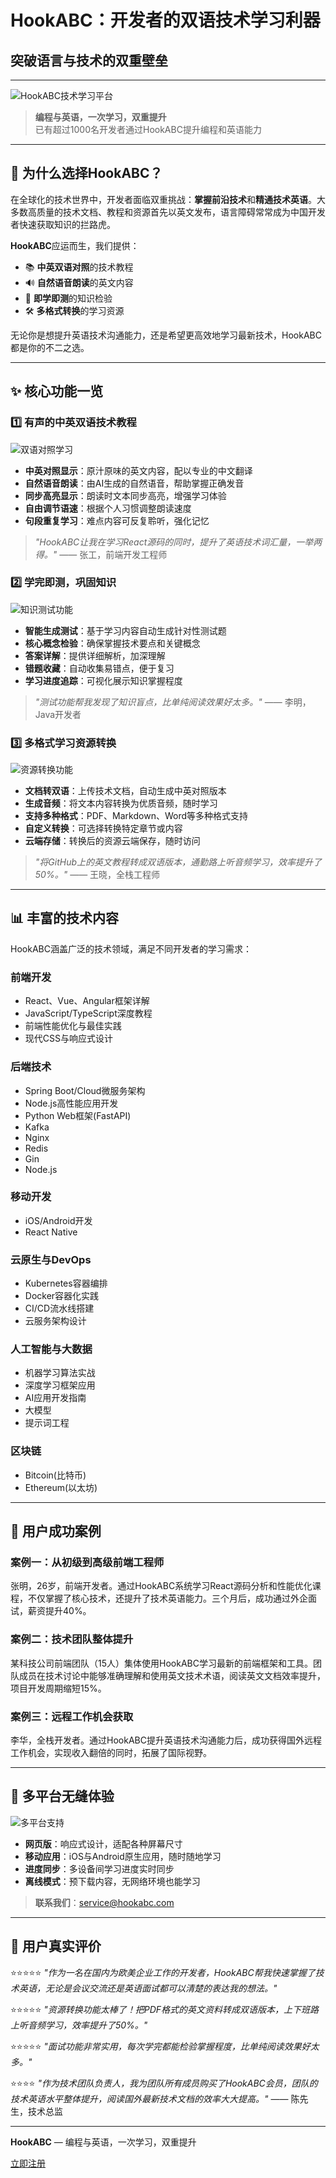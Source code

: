 # HookABC：开发者的双语技术学习利器

## 突破语言与技术的双重壁垒

---

![HookABC技术学习平台](https://example.com/hookABC-banner.jpg)

> **编程与英语，一次学习，双重提升**  
> 已有超过1000名开发者通过HookABC提升编程和英语能力

---

## 🚀 为什么选择HookABC？

在全球化的技术世界中，开发者面临双重挑战：**掌握前沿技术**和**精通技术英语**。大多数高质量的技术文档、教程和资源首先以英文发布，语言障碍常常成为中国开发者快速获取知识的拦路虎。

**HookABC**应运而生，我们提供：

- 📚 **中英双语对照**的技术教程
- 🔊 **自然语音朗读**的英文内容
- 📝 **即学即测**的知识检验
- 🛠️ **多格式转换**的学习资源

无论你是想提升英语技术沟通能力，还是希望更高效地学习最新技术，HookABC都是你的不二之选。

---

## ✨ 核心功能一览

### 1️⃣ 有声的中英双语技术教程

![双语对照学习](https://example.com/bilingual-learning.jpg)

- **中英对照显示**：原汁原味的英文内容，配以专业的中文翻译
- **自然语音朗读**：由AI生成的自然语音，帮助掌握正确发音
- **同步高亮显示**：朗读时文本同步高亮，增强学习体验
- **自由调节语速**：根据个人习惯调整朗读速度
- **句段重复学习**：难点内容可反复聆听，强化记忆

> *"HookABC让我在学习React源码的同时，提升了英语技术词汇量，一举两得。"* —— 张工，前端开发工程师

### 2️⃣ 学完即测，巩固知识

![知识测试功能](https://example.com/knowledge-test.jpg)

- **智能生成测试**：基于学习内容自动生成针对性测试题
- **核心概念检验**：确保掌握技术要点和关键概念
- **答案详解**：提供详细解析，加深理解
- **错题收藏**：自动收集易错点，便于复习
- **学习进度追踪**：可视化展示知识掌握程度

> *"测试功能帮我发现了知识盲点，比单纯阅读效果好太多。"* —— 李明，Java开发者

### 3️⃣ 多格式学习资源转换

![资源转换功能](https://example.com/resource-conversion.jpg)

- **文档转双语**：上传技术文档，自动生成中英对照版本
- **生成音频**：将文本内容转换为优质音频，随时学习
- **支持多种格式**：PDF、Markdown、Word等多种格式支持
- **自定义转换**：可选择转换特定章节或内容
- **云端存储**：转换后的资源云端保存，随时访问

> *"将GitHub上的英文教程转成双语版本，通勤路上听音频学习，效率提升了50%。"* —— 王晓，全栈工程师

---

## 📊 丰富的技术内容

HookABC涵盖广泛的技术领域，满足不同开发者的学习需求：

### 前端开发
- React、Vue、Angular框架详解
- JavaScript/TypeScript深度教程
- 前端性能优化与最佳实践
- 现代CSS与响应式设计

### 后端技术
- Spring Boot/Cloud微服务架构
- Node.js高性能应用开发
- Python Web框架(FastAPI)
- Kafka
- Nginx
- Redis
- Gin
- Node.js

### 移动开发
- iOS/Android开发
- React Native

### 云原生与DevOps
- Kubernetes容器编排
- Docker容器化实践
- CI/CD流水线搭建
- 云服务架构设计

### 人工智能与大数据
- 机器学习算法实战
- 深度学习框架应用
- AI应用开发指南
- 大模型
- 提示词工程

### 区块链
- Bitcoin(比特币)
- Ethereum(以太坊)

---

## 🌟 用户成功案例

### 案例一：从初级到高级前端工程师

张明，26岁，前端开发者。通过HookABC系统学习React源码分析和性能优化课程，不仅掌握了核心技术，还提升了技术英语能力。三个月后，成功通过外企面试，薪资提升40%。

### 案例二：技术团队整体提升

某科技公司前端团队（15人）集体使用HookABC学习最新的前端框架和工具。团队成员在技术讨论中能够准确理解和使用英文技术术语，阅读英文文档效率提升，项目开发周期缩短15%。

### 案例三：远程工作机会获取

李华，全栈开发者。通过HookABC提升英语技术沟通能力后，成功获得国外远程工作机会，实现收入翻倍的同时，拓展了国际视野。

---

## 📱 多平台无缝体验

![多平台支持](https://example.com/multi-platform.jpg)

- **网页版**：响应式设计，适配各种屏幕尺寸
- **移动应用**：iOS与Android原生应用，随时随地学习
- **进度同步**：多设备间学习进度实时同步
- **离线模式**：预下载内容，无网络环境也能学习

> **联系我们**：service@hookabc.com  

---

## 📣 用户真实评价

⭐⭐⭐⭐⭐ *"作为一名在国内为欧美企业工作的开发者，HookABC帮我快速掌握了技术英语，无论是会议交流还是英语面试都可以清楚的表达我的想法。"*

⭐⭐⭐⭐⭐ *"资源转换功能太棒了！把PDF格式的英文资料转成双语版本，上下班路上听音频学习，效率提升了50%。"*

⭐⭐⭐⭐⭐ *"面试功能非常实用，每次学完都能检验掌握程度，比单纯阅读效果好太多。"*

⭐⭐⭐⭐ *"作为技术团队负责人，我为团队所有成员购买了HookABC会员，团队的技术英语水平整体提升，阅读国外最新技术文档的效率大大提高。"* —— 陈先生，技术总监

---

**HookABC** — 编程与英语，一次学习，双重提升

[立即注册](https://www.hookabc.com)
